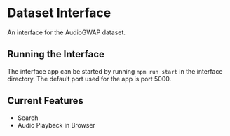 # Dataset Interface

An interface for the AudioGWAP dataset.

## Running the Interface

The interface app can be started by running `npm run start` in the interface
directory. The default port used for the app is port 5000.

## Current Features

- Search
- Audio Playback in Browser